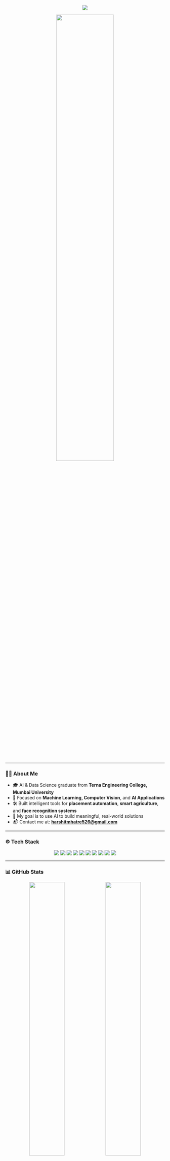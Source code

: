 <!-- Banner -->
<p align="center">
  <img src="https://readme-typing-svg.demolab.com/?lines=Hi+there!+I+am+Harshit+Mhatre;AI+%7C+ML+%7C+Python+Developer;Love+solving+real-world+problems!&center=true&width=1000&height=45&color=58A6FF&vCenter=true&pause=1000&size=22" />
</p>

<p align="center">
  <img src="https://user-images.githubusercontent.com/74038190/212117411-2e08e5cf-7b4d-4be0-9cb6-c5de9b95fb47.gif" width="60%" />
</p>

---

### 👨‍💻 About Me

- 🎓 AI & Data Science graduate from **Terna Engineering College, Mumbai University**
- 🧠 Focused on **Machine Learning, Computer Vision**, and **AI Applications**
- 🛠 Built intelligent tools for **placement automation**, **smart agriculture**, and **face recognition systems**
- 🎯 My goal is to use AI to build meaningful, real-world solutions
- 📬 Contact me at: **harshitmhatre526@gmail.com**

---

### ⚙️ Tech Stack

<p align="center">
  <img src="https://img.shields.io/badge/Python-3670A0?style=for-the-badge&logo=python&logoColor=white"/>
  <img src="https://img.shields.io/badge/SQL-003B57?style=for-the-badge&logo=mysql&logoColor=white"/>
  <img src="https://img.shields.io/badge/HTML-E34F26?style=for-the-badge&logo=html5&logoColor=white"/>
  <img src="https://img.shields.io/badge/CSS-1572B6?style=for-the-badge&logo=css3&logoColor=white"/>
  <img src="https://img.shields.io/badge/MongoDB-4EA94B?style=for-the-badge&logo=mongodb&logoColor=white"/>
  <img src="https://img.shields.io/badge/Streamlit-FF4B4B?style=for-the-badge&logo=streamlit&logoColor=white"/>
  <img src="https://img.shields.io/badge/Numpy-013243?style=for-the-badge&logo=numpy&logoColor=white"/>
  <img src="https://img.shields.io/badge/Pandas-150458?style=for-the-badge&logo=pandas&logoColor=white"/>
  <img src="https://img.shields.io/badge/TensorFlow-FF6F00?style=for-the-badge&logo=tensorflow&logoColor=white"/>
  <img src="https://img.shields.io/badge/OpenCV-5C3EE8?style=for-the-badge&logo=opencv&logoColor=white"/>
</p>

---

### 📊 GitHub Stats

<p align="center">
  <img src="https://github-readme-stats.vercel.app/api?username=xHarshit&show_icons=true&theme=radical" width="47%"/>
  <img src="https://github-readme-streak-stats.herokuapp.com/?user=xHarshit&theme=radical" width="47%"/>
</p>

---

### 🌐 Connect with Me

<p align="center">
  <a href="mailto:harshitmhatre526@gmail.com"><img src="https://img.shields.io/badge/Gmail-D14836?style=for-the-badge&logo=gmail&logoColor=white"/></a>
  <a href="https://github.com/xHarshit"><img src="https://img.shields.io/badge/GitHub-100000?style=for-the-badge&logo=github&logoColor=white"/></a>
  <a href="https://www.linkedin.com/"><img src="https://img.shields.io/badge/LinkedIn-0077B5?style=for-the-badge&logo=linkedin&logoColor=white"/></a>
</p>

---

<p align="center">
  <img src="https://quotes-github-readme.vercel.app/api?type=horizontal&theme=radical" />
</p>
